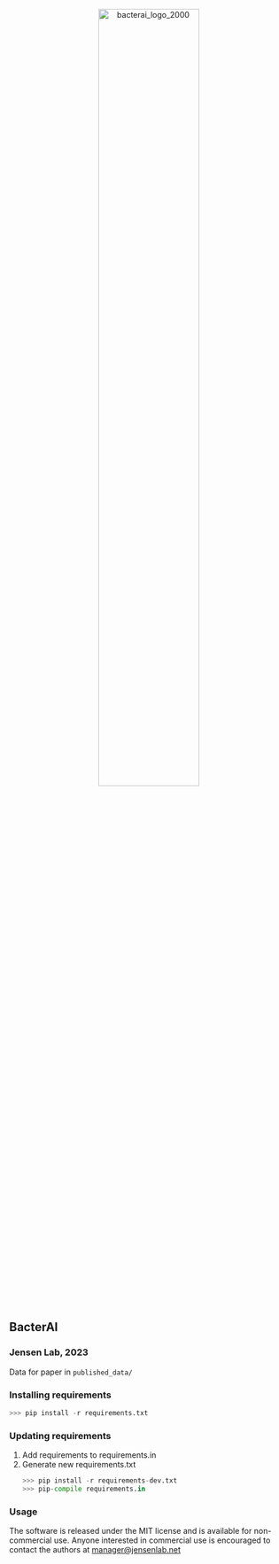 <p align="center">
    <img src="https://user-images.githubusercontent.com/4694385/225218387-ff83524a-bdcc-4751-b2c7-0fab567f50eb.png" alt="bacterai_logo_2000" style="width: 60%;">
</p>

## BacterAI
### Jensen Lab, 2023

Data for paper in `published_data/`

### Installing requirements
```python
>>> pip install -r requirements.txt
```

### Updating requirements
1. Add requirements to requirements.in
2. Generate new requirements.txt
    ```python 
    >>> pip install -r requirements-dev.txt
    >>> pip-compile requirements.in
    ```

### Usage
The software is released under the MIT license and is available for non-commercial use. Anyone interested in commercial use is encouraged to contact the authors at manager@jensenlab.net
